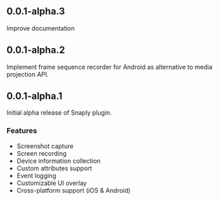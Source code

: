 ## 0.0.1-alpha.3

Improve documentation

## 0.0.1-alpha.2

Implement frame sequence recorder for Android as alternative to media projection API.

## 0.0.1-alpha.1

Initial alpha release of Snaply plugin.

### Features
* Screenshot capture
* Screen recording
* Device information collection
* Custom attributes support
* Event logging
* Customizable UI overlay
* Cross-platform support (iOS & Android)
